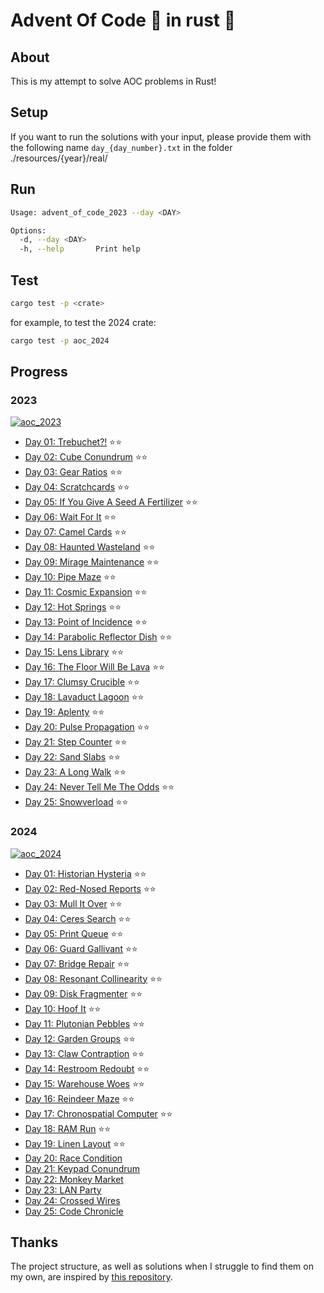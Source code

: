 # Advent Of Code 🎁 in rust 🦀

## About

This is my attempt to solve AOC problems in Rust!

## Setup

If you want to run the solutions with your input, please provide them with the following name `day_{day_number}.txt`
in the folder ./resources/{year}/real/

## Run

```sh
Usage: advent_of_code_2023 --day <DAY>

Options:
  -d, --day <DAY>
  -h, --help       Print help
```

## Test

```sh
cargo test -p <crate>
```

for example, to test the 2024 crate:

```sh
cargo test -p aoc_2024
```

## Progress

### 2023

[![aoc_2023](https://github.com/dirdr/advent_of_code/actions/workflows/aoc_2023.yml/badge.svg)](https://github.com/dirdr/advent_of_code/actions/workflows/aoc_2023.yml)

- [Day 01: Trebuchet?!](aoc_2023/src/day01.rs) ⭐⭐
- [Day 02: Cube Conundrum](aoc_2023/src/day02.rs) ⭐⭐
- [Day 03: Gear Ratios](aoc_2023/src/day03.rs) ⭐⭐
- [Day 04: Scratchcards](aoc_2023/src/day04.rs) ⭐⭐
- [Day 05: If You Give A Seed A Fertilizer](aoc_2023/src/day05.rs) ⭐⭐
- [Day 06: Wait For It](aoc_2023/src/day06.rs) ⭐⭐
- [Day 07: Camel Cards](aoc_2023/src/day07.rs) ⭐⭐
- [Day 08: Haunted Wasteland](aoc_2023/src/day08.rs) ⭐⭐
- [Day 09: Mirage Maintenance](aoc_2023/src/day09.rs) ⭐⭐
- [Day 10: Pipe Maze](aoc_2023/src/day10.rs) ⭐⭐
- [Day 11: Cosmic Expansion](aoc_2023/src/day11.rs) ⭐⭐
- [Day 12: Hot Springs](aoc_2023/src/day12.rs) ⭐⭐
- [Day 13: Point of Incidence](aoc_2023/src/day13.rs) ⭐⭐
- [Day 14: Parabolic Reflector Dish](aoc_2023/src/day14.rs) ⭐⭐
- [Day 15: Lens Library](aoc_2023src/day15.rs) ⭐⭐
- [Day 16: The Floor Will Be Lava](aoc_2023/src/day16.rs) ⭐⭐
- [Day 17: Clumsy Crucible](aoc_2023/src/day17.rs) ⭐⭐
- [Day 18: Lavaduct Lagoon](aoc_2023/src/day18.rs) ⭐⭐
- [Day 19: Aplenty](aoc_2023/src/day19.rs) ⭐⭐
- [Day 20: Pulse Propagation](aoc_2023/src/day20.rs) ⭐⭐
- [Day 21: Step Counter](aoc_2023/src/day21.rs) ⭐⭐
- [Day 22: Sand Slabs](aoc_2023/src/day22.rs) ⭐⭐
- [Day 23: A Long Walk](aoc_2023/src/day23.rs) ⭐⭐
- [Day 24: Never Tell Me The Odds](aoc_2023/src/day24.rs) ⭐⭐
- [Day 25: Snowverload](aoc_2023/src/day25.rs) ⭐⭐

### 2024

[![aoc_2024](https://github.com/dirdr/advent_of_code/actions/workflows/aoc_2024.yml/badge.svg)](https://github.com/dirdr/advent_of_code/actions/workflows/aoc_2024.yml)

- [Day 01: Historian Hysteria](aoc_2024/src/day01.rs) ⭐⭐
- [Day 02: Red-Nosed Reports](aoc_2024/src/day02.rs) ⭐⭐
- [Day 03: Mull It Over](aoc_2024/src/day03.rs) ⭐⭐
- [Day 04: Ceres Search](aoc_2024/src/day04.rs) ⭐⭐
- [Day 05: Print Queue](aoc_2024/src/day05.rs) ⭐⭐
- [Day 06: Guard Gallivant](aoc_2024/src/day06.rs) ⭐⭐
- [Day 07: Bridge Repair](aoc_2024/src/day07.rs) ⭐⭐
- [Day 08: Resonant Collinearity](aoc_2024/src/day08.rs) ⭐⭐
- [Day 09: Disk Fragmenter](aoc_2024/src/day09.rs) ⭐⭐
- [Day 10: Hoof It](aoc_2024/src/day10.rs) ⭐⭐
- [Day 11: Plutonian Pebbles](aoc_2024/src/day11.rs) ⭐⭐
- [Day 12: Garden Groups](aoc_2024/src/day12.rs) ⭐⭐
- [Day 13: Claw Contraption](aoc_2024/src/day13.rs) ⭐⭐
- [Day 14: Restroom Redoubt](aoc_2024/src/day14.rs) ⭐⭐
- [Day 15: Warehouse Woes](aoc_2024/src/day15.rs) ⭐⭐
- [Day 16: Reindeer Maze](aoc_2024/src/day16.rs) ⭐⭐
- [Day 17: Chronospatial Computer](aoc_2024/src/day17.rs) ⭐⭐
- [Day 18: RAM Run](aoc_2024/src/day18.rs) ⭐⭐
- [Day 19: Linen Layout](aoc_2024/src/day19.rs) ⭐⭐
- [Day 20: Race Condition](aoc_2024/src/day20.rs) 
- [Day 21: Keypad Conundrum](aoc_2024/src/day21.rs) 
- [Day 22: Monkey Market](aoc_2024/src/day22.rs) 
- [Day 23: LAN Party](aoc_2024/src/day23.rs) 
- [Day 24: Crossed Wires](aoc_2024/src/day24.rs) 
- [Day 25: Code Chronicle](aoc_2024/src/day25.rs) 


## Thanks

The project structure, as well as solutions when I struggle to find them on my own, are inspired by [this repository](https://github.com/Basicprogrammer10/advent-of-code).
